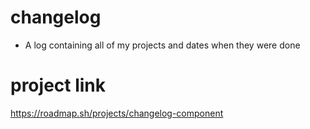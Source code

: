 # changelog

- A log containing all of my projects and dates when they were done

# project link

https://roadmap.sh/projects/changelog-component
